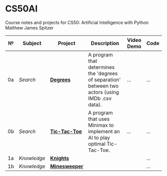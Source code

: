 # CS50AI
Course notes and projects for CS50: Artificial Intelligence with Python
   Matthew James Spitzer




№ | Subject | Project | Description  | Video Demo | Code
-----|---------|---------|--------------|------------|------
0a | *Search* | **[Degrees](https://cs50.harvard.edu/ai/2020/projects/0/degrees/)** | A program that determines the 'degrees of separation' between two actors (using IMDb .csv data). | ... | ... 
0b | *Search* | **[Tic-Tac-Toe](https://cs50.harvard.edu/ai/2020/projects/0/tictactoe/)** | A program that uses Minimax to implement an AI to play optimal Tic-Tac-Toe. | ... | ...
1a | *Knowledge* | **[Knights](https://cs50.harvard.edu/ai/2020/projects/1/knights/)** | | | ...
1b | *Knowledge* | **[Minesweeper](https://cs50.harvard.edu/ai/2020/projects/1/minesweeper/)** | | | ...
